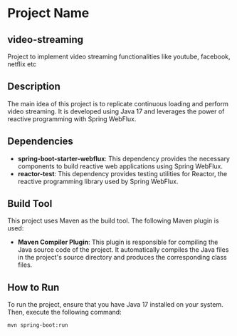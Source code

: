 
# Project Name

## video-streaming
Project to implement video streaming functionalities like youtube, facebook, netflix etc

## Description

The main idea of this project is to replicate continuous loading and perform video streaming. It is developed using Java 17 and leverages the power of reactive programming with Spring WebFlux.

## Dependencies

- **spring-boot-starter-webflux**: This dependency provides the necessary components to build reactive web applications using Spring WebFlux.
- **reactor-test**: This dependency provides testing utilities for Reactor, the reactive programming library used by Spring WebFlux.

## Build Tool

This project uses Maven as the build tool. The following Maven plugin is used:

- **Maven Compiler Plugin**: This plugin is responsible for compiling the Java source code of the project. It automatically compiles the Java files in the project's source directory and produces the corresponding class files.

## How to Run

To run the project, ensure that you have Java 17 installed on your system. Then, execute the following command:

```bash
mvn spring-boot:run
